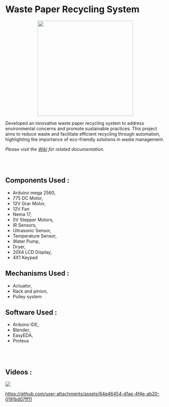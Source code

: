 # Waste Paper Recycling System

<p align="center"><img src="https://user-images.githubusercontent.com/110468346/233789980-4c282ebe-c99d-4ccb-b0ec-b0084f38a191.png" width="300"/></p>


Developed an innovative waste paper recycling system to address environmental concerns and promote sustainable practices. This project aims to reduce waste and facilitate efficient recycling through automation, highlighting the importance of eco-friendly solutions in waste management.


*Please visit the [Wiki](https://github.com/AshanSalinda/Hardware-Project/wiki) for related documentation.*


<br><br>


## Components Used :
- Arduino mega 2560,
- 775 DC Motor,
- 12V Grar Motor,
- 12V Fan
- Nema 17,
- 5V Stepper Motors,
- IR Sensors,
- Ultrasonic Sensor,
- Temperature Sensor,
- Water Pump,
- Dryer,
- 20X4 LCD Display,
- 4X1 Keypad


## Mechanisms Used :
- Actuator,
- Rack and pinion,
- Pulley system


## Software Used :
- Arduino IDE,
- Blender,
- EasyEDA,
- Proteus

<br><br>


## Videos :
[![](https://markdown-videos-api.jorgenkh.no/youtube/M-t3oYfEWEw)](https://youtu.be/M-t3oYfEWEw)


https://github.com/user-attachments/assets/64e46454-dfae-4f4e-ab20-0191bd07ff11



